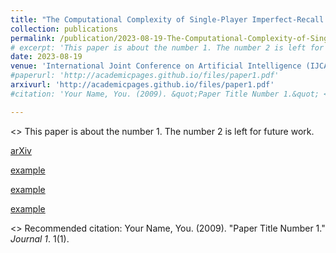 ```yaml
---
title: "The Computational Complexity of Single-Player Imperfect-Recall Games"
collection: publications
permalink: /publication/2023-08-19-The-Computational-Complexity-of-Single-Player-Imperfect-Recall-Games
# excerpt: 'This paper is about the number 1. The number 2 is left for future work.'
date: 2023-08-19
venue: 'International Joint Conference on Artificial Intelligence (IJCAI) 2023'
#paperurl: 'http://academicpages.github.io/files/paper1.pdf'
arxivurl: 'http://academicpages.github.io/files/paper1.pdf'
#citation: 'Your Name, You. (2009). &quot;Paper Title Number 1.&quot; <i>Journal 1</i>. 1(1).'

---
```

<> This paper is about the number 1. The number 2 is left for future work.

[arXiv](http://academicpages.github.io/files/paper1.pdf)

<a href="/Users/etewolde/Documents/Personal Website/emanueltewolde.github.io/files/paper1.pdf">example</a>

<a href="files/paper1.pdf">example</a>

<a href="../files/paper1.pdf">example</a>

<> Recommended citation: Your Name, You. (2009). "Paper Title Number 1." <i>Journal 1</i>. 1(1).